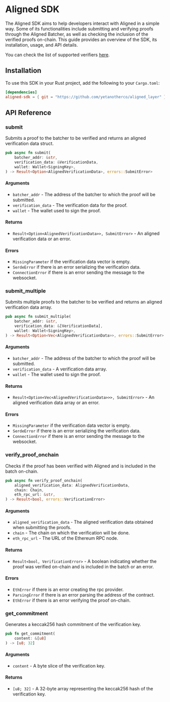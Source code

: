 # Aligned SDK

The Aligned SDK aims to help developers interact with Aligned in a simple way.
Some of its functionalities include submitting and verifying proofs through the Aligned Batcher, as well as checking the inclusion of the verified proofs on-chain. This guide provides an overview of the SDK, its installation, usage, and API details.

You can check the list of supported verifiers [here](../architecture/0_supported_verifiers.md).

## Installation

To use this SDK in your Rust project, add the following to your `Cargo.toml`:

```toml
[dependencies]
aligned-sdk = { git = "https://github.com/yetanotherco/aligned_layer" }
```

## API Reference

### submit

Submits a proof to the batcher to be verified and returns an aligned verification data struct.

```rust
pub async fn submit(
    batcher_addr: &str,
    verification_data: &VerificationData,
    wallet: Wallet<SigningKey>,
) -> Result<Option<AlignedVerificationData>, errors::SubmitError>
```

#### Arguments

- `batcher_addr` - The address of the batcher to which the proof will be submitted.
- `verification_data` - The verification data for the proof.
- `wallet` - The wallet used to sign the proof.

#### Returns

- `Result<Option<AlignedVerificationData>>, SubmitError>` - An aligned verification data or an error.

#### Errors

- `MissingParameter` if the verification data vector is empty.
- `SerdeError` if there is an error serializing the verification data.
- `ConnectionError` if there is an error sending the message to the websocket.

### submit_multiple

Submits multiple proofs to the batcher to be verified and returns an aligned verification data array.

```rust
pub async fn submit_multiple(
    batcher_addr: &str,
    verification_data: &[VerificationData],
    wallet: Wallet<SigningKey>,
) -> Result<Option<Vec<AlignedVerificationData>>, errors::SubmitError>
```

#### Arguments

- `batcher_addr` - The address of the batcher to which the proof will be submitted.
- `verification_data` - A verification data array.
- `wallet` - The wallet used to sign the proof.

#### Returns

- `Result<Option<Vec<AlignedVerificationData>>>, SubmitError>` - An aligned verification data array or an error.

#### Errors

- `MissingParameter` if the verification data vector is empty.
- `SerdeError` if there is an error serializing the verification data.
- `ConnectionError` if there is an error sending the message to the websocket.

### verify_proof_onchain

Checks if the proof has been verified with Aligned and is included in the batch on-chain.

```rust
pub async fn verify_proof_onchain(
    aligned_verification_data: AlignedVerificationData,
    chain: Chain,
    eth_rpc_url: &str,
) -> Result<bool, errors::VerificationError>
```

#### Arguments

- `aligned_verification_data` - The aligned verification data obtained when submitting the proofs.
- `chain` - The chain on which the verification will be done.
- `eth_rpc_url` - The URL of the Ethereum RPC node.

#### Returns

- `Result<bool, VerificationError>` - A boolean indicating whether the proof was verified on-chain and is included in the batch or an error.

#### Errors

- `EthError` if there is an error creating the rpc provider.
- `ParsingError` if there is an error parsing the address of the contract.
- `EthError` if there is an error verifying the proof on-chain.

### get_commitment

Generates a keccak256 hash commitment of the verification key.

```rust
pub fn get_commitment(
    content: &[u8]
) -> [u8; 32]
```

#### Arguments

- `content` - A byte slice of the verification key.

#### Returns

- `[u8; 32]` - A 32-byte array representing the keccak256 hash of the verification key.
